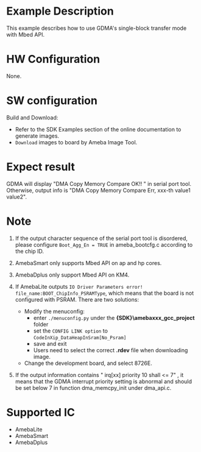# Example Description

This example describes how to use GDMA's single-block transfer mode with Mbed API.

# HW Configuration

None.

# SW configuration

Build and Download:
   * Refer to the SDK Examples section of the online documentation to generate images.
   * `Download` images to board by Ameba Image Tool.

# Expect result

GDMA will display "DMA Copy Memory Compare OK!! " in serial port tool. Otherwise, output info is "DMA Copy Memory Compare Err, xxx-th value1 value2".

# Note

1. If the output character sequence of the serial port tool is disordered, please configure `Boot_Agg_En = TRUE` in ameba_bootcfg.c according to the chip ID.
2. AmebaSmart only supports Mbed API on ap and hp cores.

3. AmebaDplus only support Mbed API on KM4.

4. If AmebaLite outputs `IO Driver Parameters error! file_name:BOOT_ChipInfo_PSRAMType`, which means that the board is not configured with PSRAM. There are two solutions:
   - Modify the menuconfig:
     - enter `./menuconfig.py` under the **{SDK}\amebaxxx_gcc_project** folder
     - set the `CONFIG LINK option` to `CodeInXip_DataHeapInSram[No_Psram]`
     - save and exit
     - Users need to select the correct **.rdev** file when downloading image.
   - Change the development board, and select 8726E.

5. If the output information contains " irq[xx] priority 10 shall <= 7" , it means that the GDMA interrupt priority setting is abnormal and should be set below 7 in function dma_memcpy_init under dma_api.c.

# Supported IC

- AmebaLite
- AmebaSmart
- AmebaDplus
